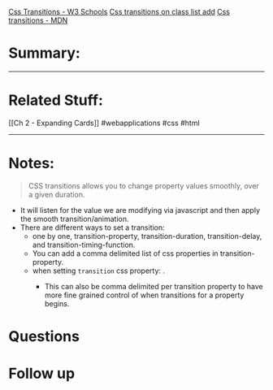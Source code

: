 [Css Transitions - W3 Schools](https://www.w3schools.com/css/css3_transitions.asp)
[Css transitions on class list add](https://stackoverflow.com/a/72312650)
[Css transitions - MDN](https://developer.mozilla.org/en-US/docs/Web/CSS/transition)
# Summary:
---
# Related Stuff:
[[Ch 2 - Expanding Cards]]
#webapplications 
#css 
#html 

---
# Notes:
> CSS transitions allows you to change property values smoothly, over a given duration.
- It will listen for the value we are modifying via javascript and then apply the smooth transition/animation.
- There are different ways to set a transition:
	- one by one, transition-property, transition-duration, transition-delay, and transition-timing-function.
	- You can add a comma delimited list of css properties in transition-property.
	- when setting `transition` css property: <transition-property> <transition-duration> <transition-timing-function> <transition-delay>. 
		- This can also be comma delimited per transition property to have more fine grained control of when transitions for a property begins.
# Questions
# Follow up